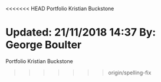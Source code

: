 <<<<<<< HEAD
Portfolio 
Kristian Buckstone

Updated: 21/11/2018 14:37
By: George Boulter
=======
Portfolio
Kristian Buckstone
>>>>>>> origin/spelling-fix
